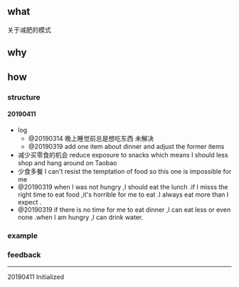 ## what

关于减肥的模式

## why

## how

### structure

#### 20190411

- log
  - @20190314 晚上睡觉前总是想吃东西 未解决  
  - @20190319 add one item about dinner and adjust the former items
- 减少买零食的机会 reduce exposure to snacks which means I should less shop and hang around on Taobao 
- 少食多餐 I can't resist the temptation of food so this one is impossible for me 
- @20190319 when I was not hungry ,I should eat the lunch .if I misss the right time to eat food ,it's horrible for me to eat .I always eat more than I expect .
- @20190319 if there is no time for me to eat dinner ,I can eat less or even none .when I am hungry ,I can drink water.

### example

### feedback

------

20190411 Initialized





